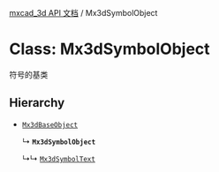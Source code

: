 [mxcad_3d API 文档](../README.md) / Mx3dSymbolObject

# Class: Mx3dSymbolObject

符号的基类

## Hierarchy

- [`Mx3dBaseObject`](Mx3dBaseObject.md)

  ↳ **`Mx3dSymbolObject`**

  ↳↳ [`Mx3dSymbolText`](Mx3dSymbolText.md)
